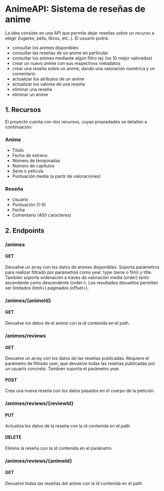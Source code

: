 # AnimeAPI: Sistema de reseñas de anime
La idea consiste en una API que permite dejar reseñas sobre un recurso a elegir (lugares, pelis, libros, etc..).
El usuario podrá:
- consultar los animes disponibles
- consultar las reseñas de un anime en particular
- consultar los animes mediante algún filtro (ej: los 10 mejor valorados)
- crear un nuevo anime con sus respectivos metadatos
- crear una reseña sobre un anime, dando una valoración numérica y un comentario
- actualizar los atributos de un anime
- actualizar los valores de una reseña
- eliminar una reseña
- eliminar un anime

## 1. Recursos
El proyecto cuenta con dos recursos, cuyas propiedades se detallan a continuación:
### Anime
- Título
- Fecha de estreno
- Número de temporadas
- Número de capítulos
- Serie o película
- Puntuación media (a partir de valoraciones)
### Reseña
- Usuario
- Puntuación (1-5)
- Fecha
- Comentario (400 caracteres)


## 2. Endpoints
### /animes
#### GET
Devuelve un array con los datos de animes disponibles.
Soporta parámetros para realizar filtrado por parámetros como year, type (serie o film) y title. También soporta ordenación a través de valoración media (order) tanto ascendente como descendente (order-). Los resultados devueltos permiten ser limitados (limit=)  paginados (offset=).

### /animes/{animeId}
#### GET
Devuelve los datos de el anime con la id contenida en el path.

### /animes/reviews
#### GET
Devuelve un array con los datos de las reseñas publicadas.
Requiere el parámetro de filtrado user, que devuelve todas las reseñas publicadas por un usuario concreto. Tambien soporta el parámetro year.

#### POST
Crea una nueva reseña con los datos pasados en el cuerpo de la petición.

### /animes/reviews/{reviewId}
#### PUT
Actualiza los datos de la reseña con la id contenida en el path

#### DELETE
Elimina la reseña con la id contenida en el parámetro

### /animes/reviews/{animeId}
#### GET
Devuelve todas las reseñas del anime con la id contenida en el path
